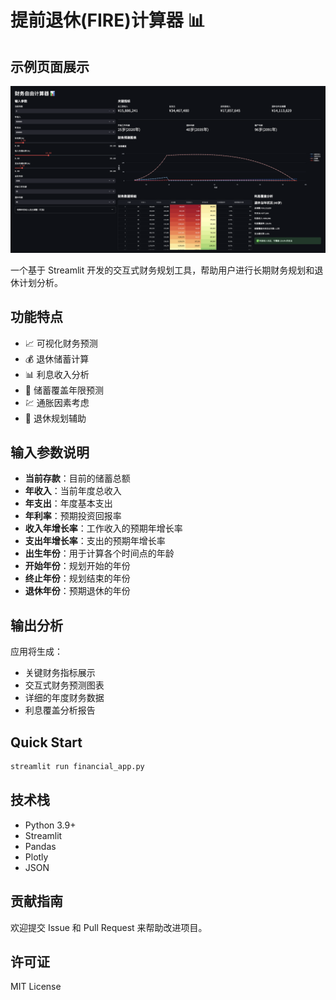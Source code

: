 # 提前退休(FIRE)计算器 📊

## 示例页面展示

![FIRE Calculator Web Page](docs/FIRE_web.png)

一个基于 Streamlit 开发的交互式财务规划工具，帮助用户进行长期财务规划和退休计划分析。

## 功能特点

- 📈 可视化财务预测
- 💰 退休储蓄计算
- 📊 利息收入分析
- 🎯 储蓄覆盖年限预测
- 💹 通胀因素考虑
- 📅 退休规划辅助



## 输入参数说明

- **当前存款**：目前的储蓄总额
- **年收入**：当前年度总收入
- **年支出**：年度基本支出
- **年利率**：预期投资回报率
- **收入年增长率**：工作收入的预期年增长率
- **支出年增长率**：支出的预期年增长率
- **出生年份**：用于计算各个时间点的年龄
- **开始年份**：规划开始的年份
- **终止年份**：规划结束的年份
- **退休年份**：预期退休的年份

## 输出分析

应用将生成：
- 关键财务指标展示
- 交互式财务预测图表
- 详细的年度财务数据
- 利息覆盖分析报告

## Quick Start

```bash
streamlit run financial_app.py  
```

## 技术栈

- Python 3.9+
- Streamlit
- Pandas
- Plotly
- JSON

## 贡献指南

欢迎提交 Issue 和 Pull Request 来帮助改进项目。

## 许可证

MIT License